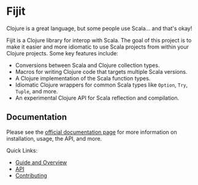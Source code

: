 # Fijit

Clojure is a great language, but some people use Scala... and that's okay!

Fijit is a Clojure library for interop with Scala. The goal of this project is to make it easier and more idiomatic to 
use Scala projects from within your Clojure projects. Some key features include:

- Conversions between Scala and Clojure collection types.
- Macros for writing Clojure code that targets multiple Scala versions.
- A Clojure implementation of the Scala function types.
- Idiomatic Clojure wrappers for common Scala types like `Option`, `Try`, `Tuple`, and more.
- An experimental Clojure API for Scala reflection and compilation.

## Documentation

Please see the [official documentation page](erp12.github.io/fijit/index.html) for more information on
installation, usage, the API, and more.

Quick Links:
- [Guide and Overview](erp12.github.io/fijit/guide.html)
- [API](erp12.github.io/fijit/index.html)
- [Contributing](erp12.github.io/fijit/contributing.html)
